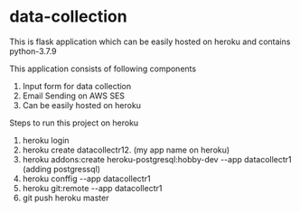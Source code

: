 # data-collection

This is flask application which can be easily hosted on heroku and contains python-3.7.9

This application consists of following components

1. Input form for data collection
2. Email Sending on AWS SES
3. Can be easily hosted on heroku

Steps to run this project on heroku

1. heroku login
2. heroku create datacollectr12. (my app name on heroku)
3. heroku addons:create heroku-postgresql:hobby-dev --app datacollectr1 (adding postgressql)
4. heroku conffig --app datacollectr1
5. heroku git:remote --app datacollectr1
6. git push heroku master
